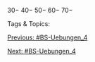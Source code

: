 30−
40−
50−
60−
70−

   Tags & Topics:
   

[Previous: #BS-Uebungen_4](BS-Uebungen_4.md)

[Next: #BS-Uebungen_4](BS-Uebungen_4.md)
